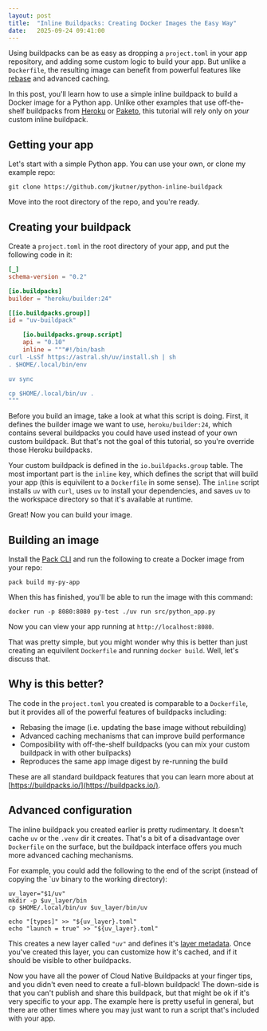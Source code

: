 ```yaml
---
layout: post
title:  "Inline Buildpacks: Creating Docker Images the Easy Way"
date:   2025-09-24 09:41:00
---
```


Using buildpacks can be as easy as dropping a `project.toml` in your app repository, and adding some custom logic to build your app. But unlike a `Dockerfile`, the resulting image can benefit from powerful features like [rebase](https://buildpacks.io/docs/for-app-developers/concepts/rebase/) and advanced caching.

In this post, you'll learn how to use a simple inline buildpack to build a Docker image for a Python app. Unlike other examples that use off-the-shelf buildpacks from [Heroku](https://github.com/heroku/buildpacks) or [Paketo](https://paketo.io/), this tutorial will rely only on _your_ custom inline buildpack.

## Getting your app

Let's start with a simple Python app. You can use your own, or clone my example repo:

```
git clone https://github.com/jkutner/python-inline-buildpack
```

Move into the root directory of the repo, and you're ready.

## Creating your buildpack

Create a `project.toml` in the root directory of your app, and put the following code in it:

```toml
[_]
schema-version = "0.2"

[io.buildpacks]
builder = "heroku/builder:24"

[[io.buildpacks.group]]
id = "uv-buildpack"

    [io.buildpacks.group.script]
    api = "0.10"
    inline = """#!/bin/bash
curl -LsSf https://astral.sh/uv/install.sh | sh
. $HOME/.local/bin/env

uv sync

cp $HOME/.local/bin/uv .
"""
```

Before you build an image, take a look at what this script is doing. First, it defines the builder image we want to use, `heroku/builder:24`, which contains several buildpacks you could have used instead of your own custom buildpack. But that's not the goal of this tutorial, so you're override those Heroku buildpacks. 

Your custom buildpack is defined in the `io.buildpacks.group` table. The most important part is the `inline` key, which defines the script that will build your app (this is equivilent to a `Dockerfile` in some sense). The `inline` script installs `uv` with `curl`, uses `uv` to install your dependencies, and saves `uv` to the workspace directory so that it's available at runtime.

Great! Now you can build your image.

## Building an image

Install the [Pack CLI](https://buildpacks.io/docs/for-platform-operators/how-to/integrate-ci/pack/) and run the following to create a Docker image from your repo:

```
pack build my-py-app
```

When this has finished, you'll be able to run the image with this command:

```
docker run -p 8080:8080 py-test ./uv run src/python_app.py
```

Now you can view your app running at `http://localhost:8080`. 

That was pretty simple, but you might wonder why this is better than just creating an equivilent `Dockerfile` and running `docker build`. Well, let's discuss that.

## Why is this better?

The code in the `project.toml` you created is comparable to a `Dockerfile`, but it provides all of the powerful features of buildpacks including:
* Rebasing the image (i.e. updating the base image without rebuilding)
* Advanced caching mechanisms that can improve build performance
* Composibility with off-the-shelf buildpacks (you can mix your custom buildpack in with other builpacks)
* Reproduces the same app image digest by re-running the build

These are all standard buildpack features that you can learn more about at [https://buildpacks.io/](https://buildpacks.io/).

## Advanced configuration

The inline buildpack you created earlier is pretty rudimentary. It doesn't cache `uv` or the `.venv` dir it creates. That's a bit of a disadvantage over `Dockerfile` on the surface, but the buildpack interface offers you much more advanced caching mechanisms. 

For example, you could add the following to the end of the script (instead of copying the `uv binary to the working directory):

```
uv_layer="$1/uv"
mkdir -p $uv_layer/bin
cp $HOME/.local/bin/uv $uv_layer/bin/uv

echo "[types]" >> "${uv_layer}.toml"
echo "launch = true" >> "${uv_layer}.toml"
```

This creates a new layer called `"uv"` and defines it's [layer metadata](https://github.com/buildpacks/spec/blob/main/buildpack.md#layer-content-metadata-toml). Once you've created this layer, you can customize how it's cached, and if it should be visible to other buildpacks.

Now you have all the power of Cloud Native Buildpacks at your finger tips, and you didn't even need to create a full-blown buildpack! The down-side is that you can't publish and share this buildpack, but that might be ok if it's very specific to your app. The example here is pretty useful in general, but there are other times where you may just want to run a script that's included with your app. 
